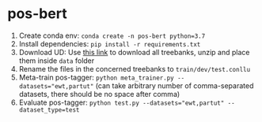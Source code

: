 # pos-bert

1. Create conda env: `conda create -n pos-bert python=3.7`
2. Install dependencies: `pip install -r requirements.txt`
3. Download UD: Use [this link](https://lindat.mff.cuni.cz/repository/xmlui/handle/11234/1-3226) to download all treebanks, unzip and place them inside `data` folder
4. Rename the files in the concerned treebanks to `train/dev/test.conllu`
5. Meta-train pos-tagger: `python meta_trainer.py --datasets="ewt,partut"` (can take arbitrary number of comma-separated datasets, there should be no space after comma)
6. Evaluate pos-tagger: `python test.py --datasets="ewt,partut" --dataset_type=test`


